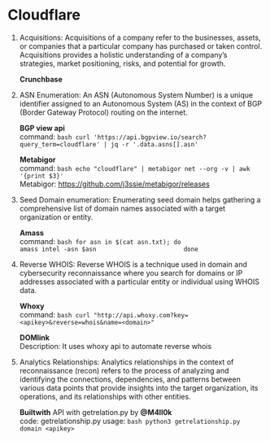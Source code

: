 # Cloudflare

1. Acquisitions:
		Acquisitions of a company refer to the businesses, assets, or companies that a particular company has purchased or taken control. Acquisitions provides a holistic understanding of a company’s strategies, market positioning, risks, and potential for growth.

	**Crunchbase** 

2. ASN Enumeration:
		An ASN (Autonomous System Number) is a unique identifier assigned to an Autonomous System (AS) in the context of BGP (Border Gateway Protocol) routing on the internet.

	**BGP view api** <br>
		command: ```bash
				curl 'https://api.bgpview.io/search?query_term=cloudflare' | jq -r '.data.asns[].asn' ```

	**Metabigor**<br>
		command:
			```bash
				echo "cloudflare" | metabigor net --org -v | awk '{print $3}'
			```<br>
		Metabigor: https://github.com/j3ssie/metabigor/releases

4. Seed Domain enumeration:
		Enumerating seed domain helps gathering a comprehensive list of domain names associated with a target organization or entity.

	**Amass**<br>
		command: ```bash
				for asn in $(cat asn.txt); do                           
				amass intel -asn $asn                       
				done ```

5. Reverse WHOIS:
		Reverse WHOIS is a technique used in domain and cybersecurity reconnaissance where you search for domains or IP addresses associated with a particular entity or individual using WHOIS data.

	**Whoxy**<br>
		command: ```bash
			curl "http://api.whoxy.com?key=<apikey>&reverse=whois&name=<domain>"
			```

	**DOMlink**<br>
		Description: It uses whoxy api to automate reverse whois

6. Analytics Relationships:
		Analytics relationships in the context of reconnaissance (recon) refers to the process of analyzing and identifying the connections, dependencies, and patterns between various data points that provide insights into the target organization, its operations, and its relationships with other entities. 

	**Builtwith** API with getrelation.py by **@M4ll0k**<br>
			code: getrelationship.py
			usage: ```bash
				python3 getrelationship.py domain <apikey>```
